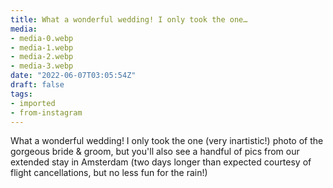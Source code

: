 ```yaml
---
title: What a wonderful wedding! I only took the one…
media:
- media-0.webp
- media-1.webp
- media-2.webp
- media-3.webp
date: "2022-06-07T03:05:54Z"
draft: false
tags:
- imported
- from-instagram
---
```

What a wonderful wedding\! I only took the one \(very inartistic\!\) photo of the gorgeous bride & groom, but you'll also see a handful of pics from our extended stay in Amsterdam \(two days longer than expected courtesy of flight cancellations, but no less fun for the rain\!\)
